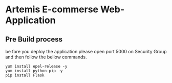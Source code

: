 # Artemis E-commerse Web-Application

## Pre Build process
be fore you  deploy the application please open port 5000 on Security Group and then follow the bellow commands.

```
yum install epel-release -y
yum install python-pip -y
pip install Flask
```
